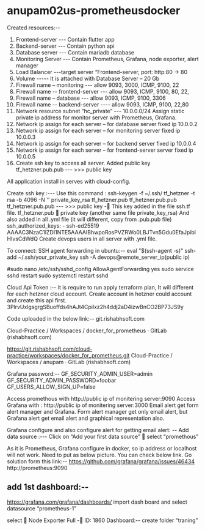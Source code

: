 # anupam02us-prometheusdocker
Created resources:--
1)	Frontend-server	--- Contain flutter app
2)	Backend-server		--- Contain python api
3)	Database server 	--- Contain mariadb database
4)	Monitoring Server 	--- Contain Prometheus, Grafana, node exporter, alert manager
5)	Load Balancer   ---target server “Frontend-server, port: http:80 -> 80
6)	Volume                               ----- It is attached with Database Server – 20 Gb
7)	Firewall name – monitoring 		--- allow 9093, 3000, ICMP, 9100, 22
8)	Firewall name -- frontend-server 	--- allow 9093, ICMP, 9100, 80, 22, 
9)	Firewall name – database   		--- allow 9093, ICMP, 9100, 3306
10)	Firewall name -- backend-server 	---- allow 9093, ICMP, 9100, 22,80
11)	Network resource subnet “hc_private” --- 10.0.0.0/24
Assign static private ip address for monitor server with Prometheus, Grafana.
12)	Network ip assign for each server – for database server fixed ip 10.0.0.2
13)	Network ip assign for each server – for monitoring server fixed ip 10.0.0.3
14)	Network ip assign for each server – for backend server fixed ip 10.0.0.4
15)	Network ip assign for each server – for frontend-server server fixed ip 10.0.0.5
16)	Create ssh key to access all server. Added public key tf_hetzner.pub.pub --- >>> public key

All application install in serves with cloud-config.

Create ssh key :---
Use this command :
ssh-keygen -f  ~/.ssh/ tf_hetzner -t rsa -b 4096 -N ''
private_key_rsa  tf_hetzner.pub  tf_hetzner.pub.pub
tf_hetzner.pub.pub --- >>> public key - This key added in the file ssh.tf file.
tf_hetzner.pub    private key (another same file private_key_rsa)
And also added in all .yml file (it will different, copy from .pub.pub file)
    ssh_authorized_keys:
      - ssh-ed25519 AAAAC3NzaC1lZDI1NTE5AAAAIBhwpoRosPVZRWo0LBJTvn5Gdu0EfaJpiblHIvsCdWdQ
Create devops users in all server with .yml file.

To connect:
SSH agent forwarding in ubuntu:--
eval "$(ssh-agent -s)"
ssh-add ~/.ssh/your_private_key
ssh -A devops@remote_server_ip(public ip)

#sudo nano /etc/ssh/sshd_config
 AllowAgentForwarding yes
 sudo service sshd restart
  sudo systemctl restart sshd

Cloud Api Token :-- it is require to run apply terraform plan, It will different for each hetzner cloud account. Create account in hetzner could account and create this api first.
3PlrvUxlgsgrgSBuoffds4hAJt4Cpilxz2h4ddj2aD4izwBnCO2BP73JS9y

Code uploaded in the below link:--
git.rishabhsoft.com

Cloud-Practice / Workspaces / docker_for_prometheus · GitLab (rishabhsoft.com)

https://git.rishabhsoft.com/cloud-practice/workspaces/docker_for_prometheus.git
Cloud-Practice / Workspaces / anupam · GitLab (rishabhsoft.com)

Grafana password:--
GF_SECURITY_ADMIN_USER=admin
GF_SECURITY_ADMIN_PASSWORD=foobar
GF_USERS_ALLOW_SIGN_UP=false

Access promethous with http://public ip of monitering server:9090
Access Grafana with : http://public ip of monitering server:3000
Email alert get form alert manager and Grafana. Form alert manager get only email alert, but Grafana alert get email alert and graphical representation also.


Grafana configure and also configure alert for getting email alert: --
Add data source :--- Click on “Add your first data source”  select “promethous” 
 
As it is Prometheus, Grafana configure in docker, so ip address or localhost will not work. Need to put as below picture. You can check below link.
Go solution form this link:-- https://github.com/grafana/grafana/issues/46434
http://prometheus:9090
 
 
add 1st dashboard:-- 
-----------------------------
https://grafana.com/grafana/dashboards/
import dash board and select datasource “prometheus-1”

select  Node Exporter Full - ID: 1860
Dashboard:-- create folder “traning”
